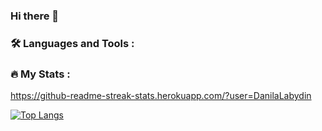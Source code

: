### Hi there 👋
### :hammer_and_wrench: Languages and Tools :

### :fire: My Stats :
https://github-readme-streak-stats.herokuapp.com/?user=DanilaLabydin

[![Top Langs](https://github-readme-stats.vercel.app/api/top-langs/?username=DanilaLabydin)](https://github.com/anuraghazra/github-readme-stats)
<!--
**DanilaLabydin/DanilaLabydin** is a ✨ _special_ ✨ repository because its `README.md` (this file) appears on your GitHub profile.

Here are some ideas to get you started:

- 🔭 I’m currently working on ...
- 🌱 I’m currently learning ...
- 👯 I’m looking to collaborate on ...
- 🤔 I’m looking for help with ...
- 💬 Ask me about ...
- 📫 How to reach me: ...
- 😄 Pronouns: ...
- ⚡ Fun fact: ...
-->
